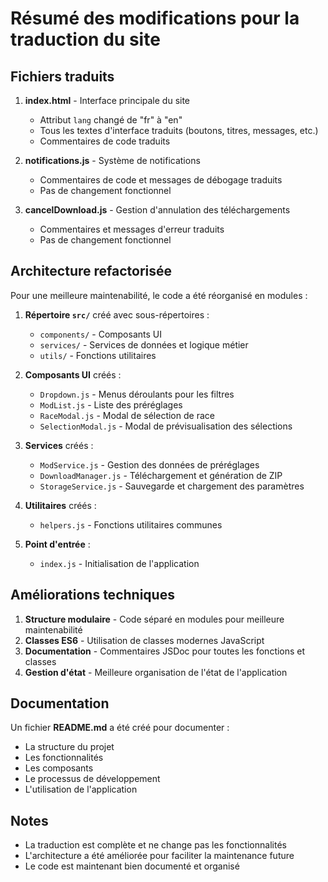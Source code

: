 # Résumé des modifications pour la traduction du site

## Fichiers traduits

1. **index.html** - Interface principale du site
   - Attribut `lang` changé de "fr" à "en"
   - Tous les textes d'interface traduits (boutons, titres, messages, etc.)
   - Commentaires de code traduits

2. **notifications.js** - Système de notifications
   - Commentaires de code et messages de débogage traduits
   - Pas de changement fonctionnel

3. **cancelDownload.js** - Gestion d'annulation des téléchargements
   - Commentaires et messages d'erreur traduits
   - Pas de changement fonctionnel

## Architecture refactorisée

Pour une meilleure maintenabilité, le code a été réorganisé en modules :

1. **Répertoire `src/`** créé avec sous-répertoires :
   - `components/` - Composants UI
   - `services/` - Services de données et logique métier
   - `utils/` - Fonctions utilitaires

2. **Composants UI** créés :
   - `Dropdown.js` - Menus déroulants pour les filtres
   - `ModList.js` - Liste des préréglages
   - `RaceModal.js` - Modal de sélection de race
   - `SelectionModal.js` - Modal de prévisualisation des sélections

3. **Services** créés :
   - `ModService.js` - Gestion des données de préréglages
   - `DownloadManager.js` - Téléchargement et génération de ZIP
   - `StorageService.js` - Sauvegarde et chargement des paramètres

4. **Utilitaires** créés :
   - `helpers.js` - Fonctions utilitaires communes

5. **Point d'entrée** :
   - `index.js` - Initialisation de l'application

## Améliorations techniques

1. **Structure modulaire** - Code séparé en modules pour meilleure maintenabilité
2. **Classes ES6** - Utilisation de classes modernes JavaScript
3. **Documentation** - Commentaires JSDoc pour toutes les fonctions et classes
4. **Gestion d'état** - Meilleure organisation de l'état de l'application

## Documentation

Un fichier **README.md** a été créé pour documenter :
- La structure du projet
- Les fonctionnalités
- Les composants
- Le processus de développement
- L'utilisation de l'application

## Notes

- La traduction est complète et ne change pas les fonctionnalités
- L'architecture a été améliorée pour faciliter la maintenance future
- Le code est maintenant bien documenté et organisé 